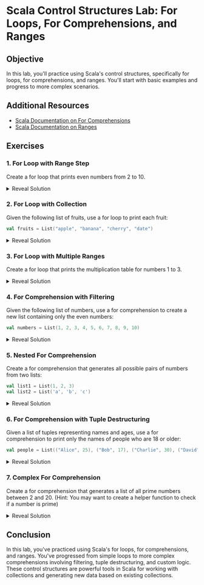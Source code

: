 # Scala Control Structures Lab: For Loops, For Comprehensions, and Ranges

## Objective

In this lab, you'll practice using Scala's control structures, specifically for loops, for comprehensions, and ranges. You'll start with basic examples and progress to more complex scenarios.

## Additional Resources

- [Scala Documentation on For Comprehensions](https://docs.scala-lang.org/tour/for-comprehensions.html)
- [Scala Documentation on Ranges](https://www.scala-lang.org/api/current/scala/collection/immutable/Range.html)

## Exercises

### 1. For Loop with Range Step

Create a for loop that prints even numbers from 2 to 10.

<details>
<summary>Reveal Solution</summary>

```scala
for (i <- 2 to 10 by 2) {
  println(i)
}
```
</details>

### 2. For Loop with Collection

Given the following list of fruits, use a for loop to print each fruit:

```scala
val fruits = List("apple", "banana", "cherry", "date")
```

<details>
<summary>Reveal Solution</summary>

```scala
for (fruit <- fruits) {
  println(fruit)
}
```
</details>

### 3. For Loop with Multiple Ranges

Create a for loop that prints the multiplication table for numbers 1 to 3.

<details>
<summary>Reveal Solution</summary>

```scala
for (i <- 1 to 3; j <- 1 to 3) {
  println(s"$i * $j = ${i * j}")
}
```
</details>

### 4. For Comprehension with Filtering

Given the following list of numbers, use a for comprehension to create a new list containing only the even numbers:

```scala
val numbers = List(1, 2, 3, 4, 5, 6, 7, 8, 9, 10)
```

<details>
<summary>Reveal Solution</summary>

```scala
val evenNumbers = for {
  num <- numbers
  if num % 2 == 0
} yield num

println(evenNumbers)
```
</details>

### 5. Nested For Comprehension

Create a for comprehension that generates all possible pairs of numbers from two lists:

```scala
val list1 = List(1, 2, 3)
val list2 = List('a', 'b', 'c')
```

<details>
<summary>Reveal Solution</summary>

```scala
val pairs = for {
  num <- list1
  char <- list2
} yield (num, char)

println(pairs)
```
</details>

### 6. For Comprehension with Tuple Destructuring

Given a list of tuples representing names and ages, use a for comprehension to print only the names of people who are 18 or older:

```scala
val people = List(("Alice", 25), ("Bob", 17), ("Charlie", 30), ("David", 16))
```

<details>
<summary>Reveal Solution</summary>

```scala
for {
  (name, age) <- people
  if age >= 18
} println(name)
```
</details>

### 7. Complex For Comprehension

Create a for comprehension that generates a list of all prime numbers between 2 and 20. (Hint: You may want to create a helper function to check if a number is prime)

<details>
<summary>Reveal Solution</summary>

```scala
def isPrime(n: Int): Boolean = {
  if (n <= 1) false
  else if (n == 2) true
  else !(2 to Math.sqrt(n).toInt).exists(x => n % x == 0)
}

val primes = for {
  n <- 2 to 20
  if isPrime(n)
} yield n

println(primes)
```
</details>

## Conclusion

In this lab, you've practiced using Scala's for loops, for comprehensions, and ranges. You've progressed from simple loops to more complex comprehensions involving filtering, tuple destructuring, and custom logic. These control structures are powerful tools in Scala for working with collections and generating new data based on existing collections.

